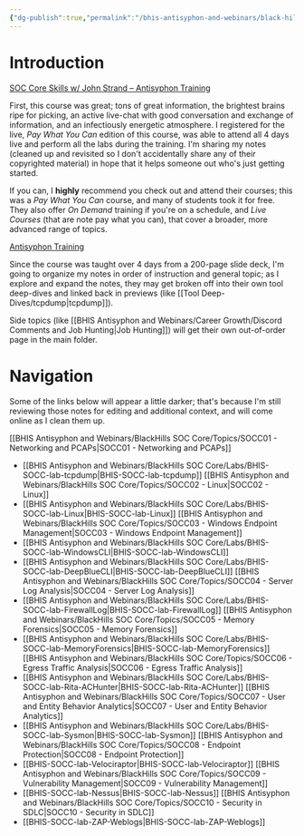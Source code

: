 ```yaml
---
{"dg-publish":true,"permalink":"/bhis-antisyphon-and-webinars/black-hills-soc-core/bhis-socc-notes-overview/"}
---
```


# Introduction

[SOC Core Skills w/ John Strand – Antisyphon Training](https://www.antisyphontraining.com/on-demand-courses/soc-core-skills-w-john-strand/)

First, this course was great; tons of great information, the brightest brains ripe for picking, an active live-chat with good conversation and exchange of information, and an infectiously energetic atmosphere. I registered for the live, *Pay What You Can* edition of this course, was able to attend all 4 days live and perform all the labs during the training. I'm sharing my notes (cleaned up and revisited so I don't accidentally share any of their copyrighted material) in hope that it helps someone out who's just getting started. 

If you can, I **highly** recommend you check out and attend their courses; this was a *Pay What You Can* course, and many of students took it for free. They also offer *On Demand* training if you're on a schedule, and *Live Courses* (that are note pay what you can), that cover a broader, more advanced range of topics.

[Antisyphon Training](https://www.antisyphontraining.com/)

Since the course was taught over 4 days from a 200-page slide deck, I'm going to organize my notes in order of instruction and general topic; as I explore and expand the notes, they may get broken off into their own tool deep-dives and linked back in previews (like [[Tool Deep-Dives/tcpdump\|tcpdump]]).

Side topics (like [[BHIS Antisyphon and Webinars/Career Growth/Discord Comments and Job Hunting\|Job Hunting]]) will get their own out-of-order page in the main folder.

# Navigation
Some of the links below will appear a little darker; that's because I'm still reviewing those notes for editing and additional context, and will come online as I clean them up.

[[BHIS Antisyphon and Webinars/BlackHills SOC Core/Topics/SOCC01 - Networking and PCAPs\|SOCC01 - Networking and PCAPs]]
- [[BHIS Antisyphon and Webinars/BlackHills SOC Core/Labs/BHIS-SOCC-lab-tcpdump\|BHIS-SOCC-lab-tcpdump]]
[[BHIS Antisyphon and Webinars/BlackHills SOC Core/Topics/SOCC02 - Linux\|SOCC02 - Linux]]
- [[BHIS Antisyphon and Webinars/BlackHills SOC Core/Labs/BHIS-SOCC-lab-Linux\|BHIS-SOCC-lab-Linux]]
[[BHIS Antisyphon and Webinars/BlackHills SOC Core/Topics/SOCC03 - Windows Endpoint Management\|SOCC03 - Windows Endpoint Management]]
- [[BHIS Antisyphon and Webinars/BlackHills SOC Core/Labs/BHIS-SOCC-lab-WindowsCLI\|BHIS-SOCC-lab-WindowsCLI]]
- [[BHIS Antisyphon and Webinars/BlackHills SOC Core/Labs/BHIS-SOCC-lab-DeepBlueCLI\|BHIS-SOCC-lab-DeepBlueCLI]]
[[BHIS Antisyphon and Webinars/BlackHills SOC Core/Topics/SOCC04 - Server Log Analysis\|SOCC04 - Server Log Analysis]]
- [[BHIS Antisyphon and Webinars/BlackHills SOC Core/Labs/BHIS-SOCC-lab-FirewallLog\|BHIS-SOCC-lab-FirewallLog]]
[[BHIS Antisyphon and Webinars/BlackHills SOC Core/Topics/SOCC05 - Memory Forensics\|SOCC05 - Memory Forensics]]
- [[BHIS Antisyphon and Webinars/BlackHills SOC Core/Labs/BHIS-SOCC-lab-MemoryForensics\|BHIS-SOCC-lab-MemoryForensics]]
[[BHIS Antisyphon and Webinars/BlackHills SOC Core/Topics/SOCC06 - Egress Traffic Analysis\|SOCC06 - Egress Traffic Analysis]]
- [[BHIS Antisyphon and Webinars/BlackHills SOC Core/Labs/BHIS-SOCC-lab-Rita-ACHunter\|BHIS-SOCC-lab-Rita-ACHunter]]
[[BHIS Antisyphon and Webinars/BlackHills SOC Core/Topics/SOCC07 - User and Entity Behavior Analytics\|SOCC07 - User and Entity Behavior Analytics]]
- [[BHIS Antisyphon and Webinars/BlackHills SOC Core/Labs/BHIS-SOCC-lab-Sysmon\|BHIS-SOCC-lab-Sysmon]]
[[BHIS Antisyphon and Webinars/BlackHills SOC Core/Topics/SOCC08 - Endpoint Protection\|SOCC08 - Endpoint Protection]]
- [[BHIS-SOCC-lab-Velociraptor\|BHIS-SOCC-lab-Velociraptor]]
[[BHIS Antisyphon and Webinars/BlackHills SOC Core/Topics/SOCC09 - Vulnerability Management\|SOCC09 - Vulnerability Management]]
- [[BHIS-SOCC-lab-Nessus\|BHIS-SOCC-lab-Nessus]]
[[BHIS Antisyphon and Webinars/BlackHills SOC Core/Topics/SOCC10 - Security in SDLC\|SOCC10 - Security in SDLC]]
- [[BHIS-SOCC-lab-ZAP-Weblogs\|BHIS-SOCC-lab-ZAP-Weblogs]]
